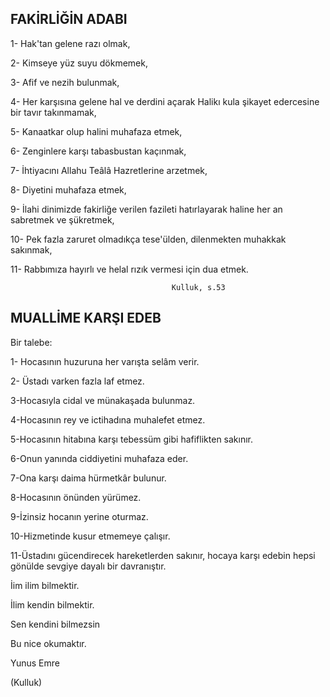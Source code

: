 ## FAKİRLİĞİN ADABI

1- Hak'tan gelene razı olmak,

2- Kimseye yüz suyu dökmemek,

3- Afif ve nezih bulunmak,

4- Her karşısına gelene hal ve derdini açarak Halikı kula şikayet edercesine bir tavır takınmamak,

5- Kanaatkar olup halini muhafaza etmek,

6- Zenginlere karşı tabasbustan kaçınmak,

7- İhtiyacını Allahu Teâlâ Hazretlerine arzetmek,

8- Diyetini muhafaza etmek,

9- İlahi dinimizde fakirliğe verilen fazileti ha­tırlayarak haline her an sabretmek ve şükretmek,

10- Pek fazla zaruret olmadıkça tese'ülden, di­lenmekten muhakkak sakınmak,

11- Rabbımıza hayırlı ve helal rızık vermesi için dua etmek.

                                        Kulluk, s.53

## MUALLİME KARŞI EDEB

Bir talebe:

1- Hocasının huzuruna her varışta selâm verir.

2- Üstadı varken fazla laf etmez.

3-Hocasıyla cidal ve münakaşada bulunmaz.

4-Hocasının rey ve ictihadına muhalefet etmez.

5-Hocasının hitabına karşı tebessüm gibi hafiflikten sakınır.

6-Onun yanında ciddiyetini muhafaza eder.

7-Ona karşı daima hürmetkâr bulunur.

8-Hocasının önünden yürümez.

9-İzinsiz hocanın yerine oturmaz.

10-Hizmetinde kusur etmemeye çalışır.

11-Üstadını gücendirecek hareketlerden sakınır, hocaya karşı edebin hepsi gönülde sevgiye dayalı bir davranıştır.

İim ilim bilmektir.

İlim kendin bilmektir.

Sen kendini bilmezsin

Bu nice okumaktır.

Yunus Emre

(Kulluk)
